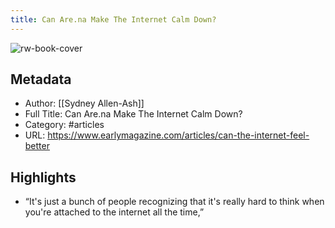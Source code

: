 ```yaml
---
title: Can Are.na Make The Internet Calm Down?
---
```

![rw-book-cover](https://readwise-assets.s3.amazonaws.com/static/images/article1.be68295a7e40.png)

## Metadata
- Author: [[Sydney Allen-Ash]]
- Full Title: Can Are.na Make The Internet Calm Down?
- Category: #articles
- URL: https://www.earlymagazine.com/articles/can-the-internet-feel-better

## Highlights
- “It's just a bunch of people recognizing that it's really hard to think when you're attached to the internet all the time,”
